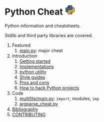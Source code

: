 # Python Cheat ![logo](logo.png)

Python information and cheatsheets.

Stdlib and third party libraries are covered.

1.  Featured
    1. [main.py](main.py): major cheat
1.  Introduction
    1. [Getting started](getting-started.md)
    1. [Implementations](implementations.md)
    1. [python utility](python-utility.md)
    1. [Style guides](style-guides.md)
    1. [Pros and cons](pros-and-cons.md)
    1. [How to hack Python projects](how-to-hack-python-projects.md)
1.  Code
    1. [multifile/main.py](multifile/main.py): `import`, modules, `imp`
    1. [argparse_cheat.py](argparse_cheat.py)
1.  [Bibliography](bibliography.md)
1.  [CONTRIBUTING](CONTRIBUTING.md)
